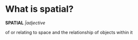 # What is spatial?

**SPATIAL**
   *|adjective*
  
 of or relating to space and the relationship of objects within it
